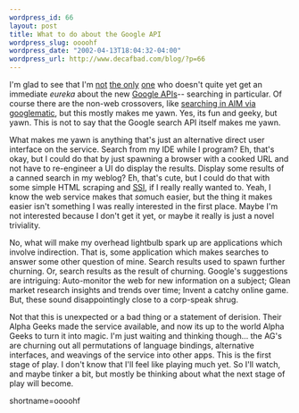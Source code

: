 ```yaml
--- 
wordpress_id: 66
layout: post
title: What to do about the Google API
wordpress_slug: oooohf
wordpress_date: "2002-04-13T18:04:32-04:00"
wordpress_url: http://www.decafbad.com/blog/?p=66
---
```

<p>I'm glad to see that I'm <a href="http://www.metafilter.com/mefi/16286">not</a> <a href="http://mikel.org/2002_04_07_mikelarch.html#75326362">the only</a> <a href="http://aaronland.info/weblog">one</a> who doesn't quite yet get an immediate <i>eureka</i> about the new <a href="http://www.google.com/apis">Google APIs</a>-- searching in particular.  Of course there are the non-web crossovers, like <a href="http://www.interconnected.org/home/more/googlematic.gif">searching in AIM via googlematic</a>, but this mostly makes me yawn.  Yes, its fun and geeky, but yawn.  This is not to say that the Google search API itself makes me yawn.</p>
<p>What makes me yawn is anything that's just an alternative direct user interface on the service.  Search from my IDE while I program?  Eh, that's okay, but I could do that by just spawning a browser with a cooked URL and not have to re-engineer a UI do display the results.  Display some results of a canned search in my weblog?  Eh, that's cute, but I could do that with some simple HTML scraping and <a href="http://www.decafbad.com/twiki/bin/view/Main/SSI">SSI</a>, if I really really wanted to.  Yeah, I know the web service makes that <i>so</i>much easier, but the thing it makes easier isn't something I was really interested in the first place.  Maybe I'm not interested because I don't get it yet, or maybe it really is just a novel triviality.</p>
<p>No, what will make my overhead lightbulb spark up are applications which involve indirection.  That is, some application which makes searches to answer some other question of mine.  Search results used to spawn further churning.  Or, search results as the result of churning.  Google's suggestions are intriguing: Auto-monitor the web for new information on a subject; Glean market research insights and trends over time; Invent a catchy online game.  But, these sound disappointingly close to a corp-speak shrug.  </p>
<p>Not that this is unexpected or a bad thing or a statement of derision.  Their Alpha Geeks made the service available, and now its up to the world Alpha Geeks to turn it into magic.  I'm just waiting and thinking though...  the AG's are churning out all permutations of language bindings, alternative interfaces, and weavings of the service into other apps.  This is the first stage of play.  I don't know that I'll feel like playing much yet.  So I'll watch, and maybe tinker a bit, but mostly be thinking about what the next stage of play will become.</p>
<!--more-->
shortname=oooohf
